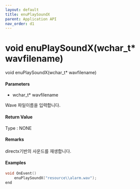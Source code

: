 ```yaml
---
layout: default
title: enuPlaySoundX
parent: Application API
nav_order: d1
---
```

# void enuPlaySoundX\(wchar\_t\* wavfilename\)

void enuPlaySoundX\(wchar\_t\* wavfilename\)

#### Parameters

* wchar\_t\* wavfilename

Wave 파일이름을 입력합니다.

#### Return Value

Type :  NONE

#### Remarks

directx기반의 사운드를 재생합니다.

#### Examples

```cpp
void OnEvent()
    enuPlaySoundX("resource\\alarm.wav");
end
```



